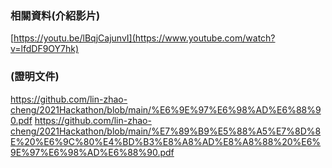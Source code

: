 ###  相關資料(介紹影片)
[https://youtu.be/lBqjCajunvI](https://www.youtube.com/watch?v=lfdDF9OY7hk)
### (證明文件)
https://github.com/lin-zhao-cheng/2021Hackathon/blob/main/%E6%9E%97%E6%98%AD%E6%88%90.pdf
https://github.com/lin-zhao-cheng/2021Hackathon/blob/main/%E7%89%B9%E5%88%A5%E7%8D%8E%20%E6%9C%80%E4%BD%B3%E8%A8%AD%E8%A8%88%20%E6%9E%97%E6%98%AD%E6%88%90.pdf

